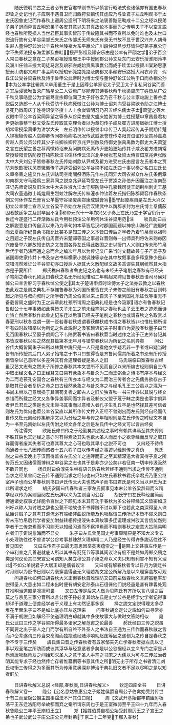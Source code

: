<!-- { "loadSidebar": true } -->
　　陆氏徳明曰古之王者必有史官君举则书所以慎言行昭法式也诸侯亦有国史春秋即鲁之史记也孔子应聘不遇自卫而归西狩获麟伤其虚应乃与鲁君子左丘明观书于太史氏因鲁史记而作春秋上遵周公遗制下眀将来之法褒善黜恶勒成十二公之经以授弟子弟子退而异言丘明恐弟子各安其意以失其真故论本事而为之传明夫子不以空言説经也春秋所贬损人当世君臣其事实皆形于传故隐其书而不宣所以免时难也及末世口説流行故有公羊谷梁邹氏夹氏之传邹氏无师夹氏有录无书故不显于世汉兴齐人胡母生赵人董仲舒竝治公羊春秋兰陵褚大东平嬴公广川段仲温吕歩舒皆仲舒弟子嬴公守学不失师法授东海孟卿及鲁眭授严彭祖及顔安乐由是公羊有严顔之学弟子百余人常曰春秋之意在二子矣彭祖授琅邪王中中授同郡公孙文及东门云安乐授淮阳泠丰及淄川任翁丰授大司徒马宫及琅邪左咸始贡禹事嬴公而成于眭孟以授颍川棠谿惠惠授泰山防都又疏广事孟卿以授琅邪筦路筦路及防都又事顔安乐路授大司农孙寳　瑕丘江公受谷梁春秋及诗于鲁申公武帝时为博士使与董仲舒论江公呐于口而丞相公孙本为公羊学比辑其义卒用董生于是上因尊公羊家诏太子受卫太子复私问谷梁而善之其后浸微唯鲁荣广皓星公二人受焉广尽能传其诗春秋蔡千秋梁周庆丁姓皆从广受千秋又事皓星公为学最笃宣宗即位闻卫太子好谷梁乃召千秋与公羊家竝説上善谷梁説后又选郎十人从千秋受防千秋病死徴江公孙为博士诏刘向受谷梁欲令助之江博士复死乃徴周庆丁姓待诏使卒授十人十余嵗皆明习乃召五经名儒太子太萧望之等大议殿中平公羊谷梁同异望之等多从谷梁由是大盛庆姓皆为博士姓授楚申章昌曼君初尹更始事蔡千秋又受左氏传取其变理合者以为章句传子咸及翟方进房凤始江博士授胡常常授梁萧秉为讲学大夫　左丘明作传以授曽申申传卫人吴起起传其子期期传楚人铎椒椒传赵人虞卿卿传同郡荀卿名况况传武威张苍苍传洛阳贾谊谊传至其孙嘉嘉传赵人贯公贯公传其少子长卿长卿传京兆尹张敞及侍御史张禹禹数为御史大夫萧望之言左氏望之善之荐禹徴待诏未及问防病死禹传尹更始更始传其子咸及翟方进胡常常授黎阳贾防防授苍梧陈钦汉书儒林传云汉兴北平侯张苍及梁太傅贾谊京兆尹张敞太中大夫刘公子皆修春秋左氏传始刘歆从尹咸及翟方进受左氏由是言左氏者本之贾防刘歆歆授扶风贾徽徽传子逵逵受诏列公羊谷梁不如左氏四十事以奏之名曰左氏长义章帝善之逵又作左氏训诂司空南閤祭酒陈元作左氏同异大司农郑众作左氏条例章句南郡太守马融爲三家异同之説京兆尹延笃受左氏于贾逵之孙伯升因而注之汝南彭汪记先师竒説及旧注太中大夫许淑九江太守服防侍中孔嘉魏司徒王朗荆州刺史王基大司农董遇徴士炖煌周生烈竝注解左氏传梓潼李仲钦着左氏指归陈郡颍容作春秋条例又何休作左氏膏肓公羊墨守谷梁废疾郑康成鍼膏肓墨守起废疾自是左氏大兴汉初立公羊博士宣帝又立谷梁平帝始立左氏后汉建武中以魏郡李封为左氏博士羣儒蔽固者数廷争之及封卒因不复和帝元兴十一年郑兴父子奏上左氏乃立于学官仍行于世迄今遂盛行二传渐微左氏今用杜预注公羊用何休注谷梁用范注
　　啖氏助曰古之解説悉是口传自汉以来乃为章句如本草皆后汉时郡国而题以神农山海经广説殷时而云夏禹所纪自余书籍比比甚多是知三传之义本皆口传后之学者乃着竹帛而以祖师之目题之子观左氏传自周晋齐宋楚郑等国之事最详晋则毎一出师具列将佐宋则毎因兴废备举六卿故知史防之文毎国各异左氏得此数国之史以授门人义则口传未形竹帛后代学者乃演而通之总而合之编次年月以为传记又广采当时文籍故兼与子产晏子及诸国卿佐家传并卜书及杂占书纵横家小説讽諌等杂在其中故叙事虽多释意殊少是非交错混然难证公羊谷梁初亦口授后人据其大义散配经文故多乖谬失其纲统然其大指亦是子夏所传
　　郑氏樵曰春秋者鲁史记之名也有未经夫子笔削之春秋有已经夫子笔削之春秋孔颍达曰春秋之名无所经见惟昭二年韩起来聘见鲁春秋晋语司马侯对悼公曰羊舌肸习于春秋悼公使之其太子楚语申叔时论傅太子之法亦云教之以春秋由此观之是周之典礼不存惟鲁春秋为列国所重皆在夫子未修之前旧有春秋之目则韩起之所见与叔向叔时之所学者乃周公伯禽以来上自天子下至列国礼乐征伐等事无不备载皆周之盛时为王之典章此杜预所谓周之旧典礼经是也今汲冢语亦有鲁春秋记鲁献公十七年事诸如此类皆夫子未生之前未经笔削之春秋也孟子云王者之迹熄而诗亡诗亡然后春秋作此鲁史记东迁以后事已经夫子笔削之春秋也或谓春秋之名取赏以春夏刑以秋冬或谓一褒一贬若春若秋或谓春获麟秋成书谓之春秋皆非也惟杜预所谓年有四时故错举以为所记之名此説得之汲冢琐语记夫子时事自为夏殷春秋墨子曰吾见百国春秋以至晏子虞卿吕不韦陆贾著书皆曰春秋葢当时述作之流于正史外各记其书皆取春秋以名之然观其篇第本无年月与错举春秋以为所记之名则异矣
　　问公谷传大概皆同朱子曰所以林黄中説只是一人只是看他文字疑若非一手者或曰疑当时皆有所传授其后门人弟子始笔之于书耳曰想得皆是齐鲁间儒其所着之书恐有所传授但皆杂以己意所以多差舛其有合道理者疑是圣人之旧
　　马氏端临曰案春秋古经虽汉艺文志有之然夫子所修之春秋其本文世所不见而自汉以来所编古经则俱自三传中取出经文名之曰正经耳又曰易有彖象本与卦爻为二而王弼合之诗书有序本与经文为二而毛苌孔安国合之春秋有三传亦本与经文为二而治三传者合之先儒务欲存古于是取其已合者复析之命之曰古经然彖象之与卦爻序之与经毛孔王三公虽以之混为一书尚未尝以己意増损于其间苟复析之即古人之旧矣独春秋一书三传各以其説与经文参错而所载之经文又各争异盖事同而字异者及邾仪父盟于蔑于眜之类是也事字俱异者尹氏君氏之类是也元未尝书其事而以意増入者孔子生孔丘卒是也然择其差可信者则左氏为优何也葢公羊谷梁直以其所作传文搀入正经不曽别出而左氏则经自经而传自传又杜元凯经传集解序文以为分经之年与传之年相附则是左氏作传之时经文本自为一书至元凯始以左氏传附之经文各年之后是左氏传中之经文可以言古经矣
　　传注得失
　　欧阳氏修曰传之于经勤矣其述经之事时有赖其详焉至其失传则不胜其戾也其述经之意亦时有得焉及其失也欲大圣人而反小之欲尊经而反卑之取其详而得者废其失者可也嘉其尊大之心可也取其卑小之説不可也
　　又曰经不待传而通者十七八因传而惑者十五六程子曰以传考经之事迹以经别传之真伪
　　晁氏説之曰谷梁晚出于汉因得监省左氏公羊之违畔而正之至其精深逺大者真得子夏之所传范氏又因诸儒而博辩之申谷梁之志也其于是非亦少公矣非若征南一切申传汲汲然不敢异同也
　　杨氏时曰伯淳先生尝有语云防春秋若经不通则当求之传传不通则当求之经某曽问之云传不通则当求之经何也曰只如左氏春秋书君氏卒君氏乃惠公继室声子也而公羊春秋则书曰尹氏传云大夫也然声子而书曰君氏是何义当以尹氏为正此所谓求之经
　　胡氏安国曰传春秋者三家左氏叙事见本末公羊谷梁辞辩而义精学经以传为案则当阅左氏玩辞以义为主则当习公谷
　　胡氏宁曰左氏释经虽简而博通诸史叙事尤详能令百世之下颇见本末其有功于春秋为多公谷释经其义皆密如卫州吁以称人为讨贼之辞也公薨不地故也不书葬贼不讨以罪下也若此之类深得圣人诛乱臣讨贼子之意考其源流必有端绪非曲説所能及也啖赵谓三传所记本皆不谬义则口传未形竹帛后代学者妄加附益转相传授浸失本真故事多迂诞理或舛驳其言信矣然则学者于三传忽焉而不习则无以知经习焉而不察择焉而不精则春秋之宏意大旨简易明白者汨于僻説愈晦而不显矣
　　朱子曰左氏曽见国史考事颇精只是不知大义专去小处理防徃徃不曽讲学公谷考事甚踈然义理却精二人乃是经生传得许多説话徃徃不曽见国史
　　又曰左传君子曰最无意思因举芟夷蕴崇之一是闗上文甚事左传是一个审利害之几善避就底人所以其书有贬死节等事其间议论有极不是处如周郑交质之类是何议论其曰宋宣公可谓知人矣立穆公其子飨之命以义夫只知有利害不知有义理此不如公羊説君子大居正却是儒者议论
　　又曰或有解春秋者专以日月为褒贬书时月则以为贬书日则以为褒穿凿得全无义理若胡文定公所解乃是以义理穿凿故可观
　　问胡春秋如何曰胡春秋大义正但春秋自难理防又曰前辈做春秋义言辞虽粗率却説得圣人大意出如二程未出时便有胡安定孙泰山石徂徕他们説经虽是甚有踈畧处观其推明治道直是凛凛可畏
　　又曰左传是后来人做为见陈氏有齐所以言八世之后莫之与京见三家分晋所以言公侯子孙必复其始左氏是史学公谷是经学史学者记得事却详于道理上便差经学者于义理上有功然记事多误
　　择之説文定説得理太多尽堆在里面朱子曰不是如此底亦压从这理来
　　问春秋胡文定公之説如何曰寻常亦不满于胡説且如解经不使道理明白却就其中多使故事大与做时文答防相似
　　晁氏公武曰三传之学谷梁所得最多诸家之解范寗之论最善
　　郝氏经曰三传之説虽不同要之出于圣人之门而学有所自终不外圣人之书法自王通为三传作而春秋散之言而卢仝辈遂谓三传当束髙阁而独抱遗经陆淳啖助赵匡等因之遂创为之传自是春秋之学不专于三传矣
　　虞氏集曰昔之传春秋者有五家邹夹先亡学春秋者据左氏以记事以观圣笔之所防而或议其浮华与经意逺者多矣是以公谷据经以立义专门之家是以尚焉唐啖赵师友之间始知求圣人之意于圣人手笔之书宋之大儒以为可与三传竝治者明其能专求于经也然传亡存者惟纂例等书意其传之所明无出于所存之书者清江刘氏权衡三传得之为多而其所为传用意奥深非博洽于典礼旧文者不足以尽明之是以知者鲜矣















　　日讲春秋解义总説
<经部,春秋类,日讲春秋解义>
　　钦定四库全书
　　日讲春秋解义卷一
　　隐公【公名息姑鲁惠公之子姬姓侯爵自周公子伯禽始受封传世十有三而至隐公摄主国事諡法不尸其位曰隐】
　　周【文武开基始都丰镐幽厉板荡平王东迁洛阳尽举故都而弃之秦所谓东周也于是王室微弱至平王四十九年而入春秋鲁隐公三年平王崩桓王立】
　　郑【姬姓伯爵自桓公始受封周厉王之子宣王之弟也子武公武公子庄公庄公元年封弟于京二十二年克于鄢入春秋】
